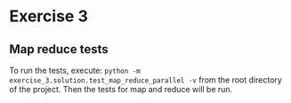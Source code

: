 # Exercise 3
## Map reduce tests
To run the tests, execute:
```python -m exercise_3.solution.test_map_reduce_parallel -v```
from the root directory of the project. 
Then the tests for map and reduce will be run.